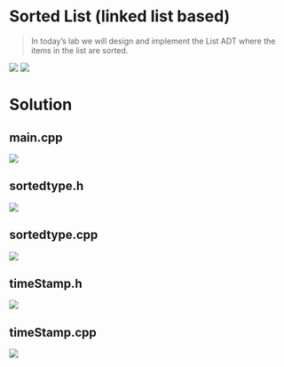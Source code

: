 # Sorted List (linked list based)
> In today’s lab we will design and implement the List ADT where the items in the list are sorted.

<img src="https://github.com/mosroormofizarman/CSE225L-Data-Structures-and-Algorithms-Lab/blob/main/Lab%20Tasks/Lab%2007/readmepictures/01.PNG" />  
<img src="https://github.com/mosroormofizarman/CSE225L-Data-Structures-and-Algorithms-Lab/blob/main/Lab%20Tasks/Lab%2007/readmepictures/02.PNG" />  

# Solution
     
main.cpp
---------
<img src="https://github.com/mosroormofizarman/CSE225L-Data-Structures-and-Algorithms-Lab/blob/main/Lab%20Tasks/Lab%2007/main.png" />  
 
sortedtype.h
-------------
<img src="https://github.com/mosroormofizarman/CSE225L-Data-Structures-and-Algorithms-Lab/blob/main/Lab%20Tasks/Lab%2007/sortedtype(h).png" />
 
sortedtype.cpp
---------------
<img src="https://github.com/mosroormofizarman/CSE225L-Data-Structures-and-Algorithms-Lab/blob/main/Lab%20Tasks/Lab%2007/sortedtype(cpp).png" /> 

timeStamp.h
-------------
<img src="https://github.com/mosroormofizarman/CSE225L-Data-Structures-and-Algorithms-Lab/blob/main/Lab%20Tasks/Lab%2007/timeStamp(h).png" />
 
timeStamp.cpp
---------------
<img src="https://github.com/mosroormofizarman/CSE225L-Data-Structures-and-Algorithms-Lab/blob/main/Lab%20Tasks/Lab%2007/timeStamp(cpp).png" /> 
